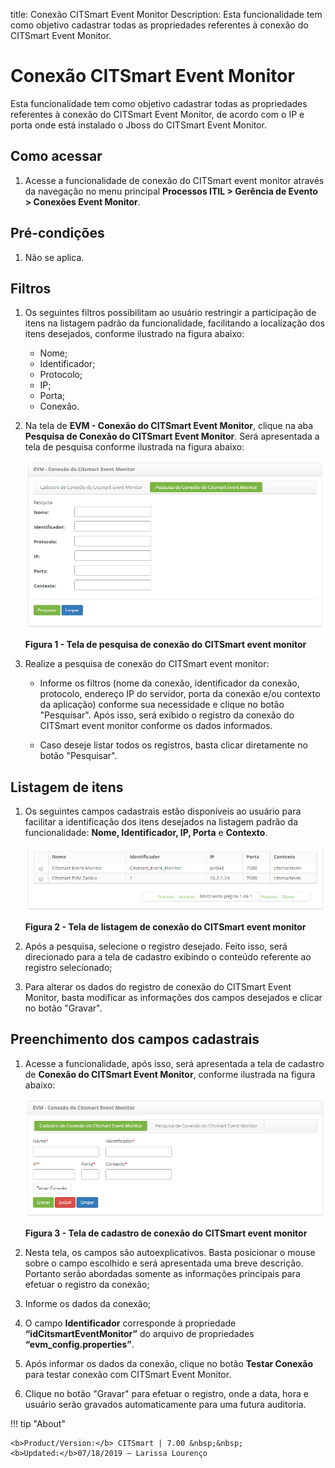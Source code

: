 title: Conexão CITSmart Event Monitor
Description: Esta funcionalidade tem como objetivo cadastrar todas as propriedades referentes à conexão do CITSmart Event Monitor.
# Conexão CITSmart Event Monitor

Esta funcionalidade tem como objetivo cadastrar todas as propriedades referentes à conexão do CITSmart Event Monitor, de acordo com
o IP e porta onde está instalado o Jboss do CITSmart Event Monitor.

Como acessar
--------------

1. Acesse a funcionalidade de conexão do CITSmart event monitor através da navegação no menu principal 
**Processos ITIL > Gerência de Evento > Conexões Event Monitor**.

Pré-condições
---------------

1. Não se aplica.

Filtros
---------

1. Os seguintes filtros possibilitam ao usuário restringir a participação de itens na listagem padrão da funcionalidade, facilitando 
a localização dos itens desejados, conforme ilustrado na figura abaixo:

    - Nome;
    - Identificador;
    - Protocolo;
    - IP;
    - Porta;
    - Conexão.
    
2. Na tela de **EVM - Conexão do CITSmart Event Monitor**, clique na aba **Pesquisa de Conexão do CITSmart Event Monitor**. Será 
apresentada a tela de pesquisa conforme ilustrada na figura abaixo:

    ![Conexão](images/cone-monitor.img1.png)
    
    **Figura 1 - Tela de pesquisa de conexão do CITSmart event monitor**
    
3. Realize a pesquisa de conexão do CITSmart event monitor:

    - Informe os filtros (nome da conexão, identificador da conexão, protocolo, endereço IP do servidor, porta da conexão e/ou 
    contexto da aplicação) conforme sua necessidade e clique no botão "Pesquisar". Após isso, será exibido o registro da conexão
    do CITSmart event monitor conforme os dados informados.
    
    - Caso deseje listar todos os registros, basta clicar diretamente no botão "Pesquisar".
    
Listagem de itens
--------------------

1. Os seguintes campos cadastrais estão disponíveis ao usuário para facilitar a identificação dos itens desejados na
listagem padrão da funcionalidade: **Nome, Identificador, IP, Porta** e **Contexto**.

    ![Listagem](images/cone-monitor.img2.png)
    
    **Figura 2 - Tela de listagem de conexão do CITSmart event monitor**
    
2. Após a pesquisa, selecione o registro desejado. Feito isso, será direcionado para a tela de cadastro exibindo o conteúdo
referente ao registro selecionado;

3. Para alterar os dados do registro de conexão do CITSmart Event Monitor, basta modificar as informações dos campos desejados
e clicar no botão "Gravar".

Preenchimento dos campos cadastrais
-------------------------------------

1. Acesse a funcionalidade, após isso, será apresentada a tela de cadastro de **Conexão do CITSmart Event Monitor**, conforme
ilustrada na figura abaixo:

    ![Cadastro](images/cone-monitor.img3.png)
    
    **Figura 3 - Tela de cadastro de conexão do CITSmart event monitor**
    
2. Nesta tela, os campos são autoexplicativos. Basta posicionar o mouse sobre o campo escolhido e será apresentada uma breve 
descrição. Portanto serão abordadas somente as informações principais para efetuar o registro da conexão;

3. Informe os dados da conexão;

4. O campo **Identificador** corresponde à propriedade **“idCitsmartEventMonitor”** do arquivo de propriedades
**“evm_config.properties”**.

5. Após informar os dados da conexão, clique no botão **Testar Conexão** para testar conexão com CITSmart Event Monitor.

6. Clique no botão "Gravar" para efetuar o registro, onde a data, hora e usuário serão gravados automaticamente para uma 
futura auditoria.

!!! tip "About"

    <b>Product/Version:</b> CITSmart | 7.00 &nbsp;&nbsp;
    <b>Updated:</b>07/18/2019 – Larissa Lourenço
